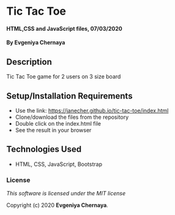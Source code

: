 # Tic Tac Toe

#### HTML,CSS and JavaScript files, 07/03/2020

#### By Evgeniya Chernaya

## Description

Tic Tac Toe game for 2 users on 3 size board

## Setup/Installation Requirements

* Use the link: https://janecher.github.io/tic-tac-toe/index.html
* Clone/download the files from the repository
* Double click on the index.html file
* See the result in your browser

## Technologies Used

* HTML, CSS, JavaScript, Bootstrap

### License

_This software is licensed under the MIT license_

Copyright (c) 2020 **Evgeniya Chernaya**.